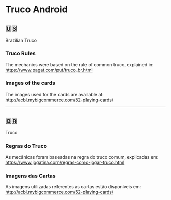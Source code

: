 # Truco Android

## :us:
Brazilian Truco

### Truco Rules

The mechanics were based on the rule of common truco, explained in: https://www.pagat.com/put/truco_br.html

### Images of the cards

The images used for the cards are available at: http://acbl.mybigcommerce.com/52-playing-cards/

<hr>

## :brazil:
Truco

### Regras do Truco

As mecânicas foram baseadas na regra do truco comum, explicadas em: https://www.jogatina.com/regras-como-jogar-truco.html

### Imagens das Cartas

As imagens utilizadas referentes às cartas estão disponíveis em: http://acbl.mybigcommerce.com/52-playing-cards/ 
